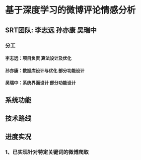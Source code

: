 # 基于深度学习的微博评论情感分析
##  SRT团队: 李志远 孙亦康 吴瑞中
### 分工
#### 李志远：项目负责 算法设计及优化 
#### 孙亦康：数据库设计与优化 部分功能设计
#### 吴瑞中：系统界面设计 部分功能设计
## 系统功能
## 技术路线
## 进度实况
### 1、已实现针对特定关键词的微博爬取
